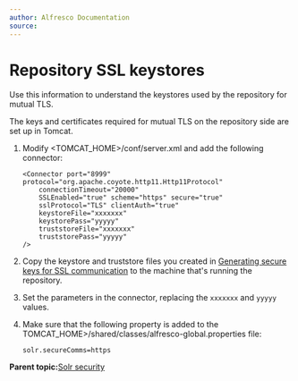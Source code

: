 ```yaml
---
author: Alfresco Documentation
source: 
---
```


# Repository SSL keystores

Use this information to understand the keystores used by the repository for mutual TLS.

The keys and certificates required for mutual TLS on the repository side are set up in Tomcat.

1.  Modify <TOMCAT\_HOME\>/conf/server.xml and add the following connector:

    ```
    <Connector port="8999" protocol="org.apache.coyote.http11.Http11Protocol"
        connectionTimeout="20000"
        SSLEnabled="true" scheme="https" secure="true"
        sslProtocol="TLS" clientAuth="true"
        keystoreFile="xxxxxxx"
        keystorePass="yyyyy"
        truststoreFile="xxxxxxx"
        truststorePass="yyyyy"
    />
    ```

2.  Copy the keystore and truststore files you created in [Generating secure keys for SSL communication](generate-keys-ssl.md) to the machine that's running the repository.

3.  Set the parameters in the connector, replacing the `xxxxxxx` and `yyyyy` values.

4.  Make sure that the following property is added to the TOMCAT\_HOME\>/shared/classes/alfresco-global.properties file:

    ```
    solr.secureComms=https
    ```


**Parent topic:**[Solr security](../concepts/solrsecurity-intro.md)

